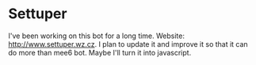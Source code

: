 # Settuper
I've been working on this bot for a long time. Website: http://www.settuper.wz.cz. I plan to update it and improve it so that it can do more than mee6 bot. Maybe I'll turn it into javascript.
